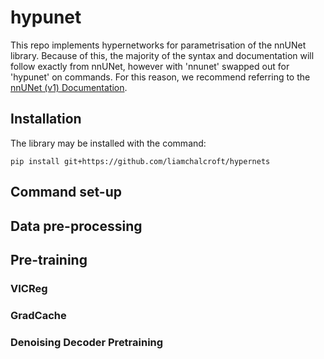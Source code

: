# hypunet

This repo implements hypernetworks for parametrisation of the nnUNet library. Because of this, the majority of the syntax and documentation will follow exactly from nnUNet, however with 'nnunet' swapped out for 'hypunet' on commands. For this reason, we recommend referring to the [nnUNet (v1) Documentation](https://github.com/MIC-DKFZ/nnUNet/tree/nnunetv1).

## Installation

The library may be installed with the command:

`pip install git+https://github.com/liamchalcroft/hypernets`

## Command set-up



## Data pre-processing



## Pre-training



### VICReg



### GradCache



### Denoising Decoder Pretraining
